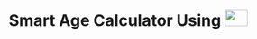 <h1 align="center">Smart Age Calculator Using <img src="https://icons.iconarchive.com/icons/papirus-team/papirus-apps/64/python-icon.png" height="30" width="40px"><h1/>
